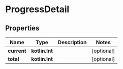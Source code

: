 # ProgressDetail

## Properties

| Name        | Type           | Description | Notes      |
|-------------|----------------|-------------|------------|
| **current** | **kotlin.Int** |             | [optional] |
| **total**   | **kotlin.Int** |             | [optional] |



